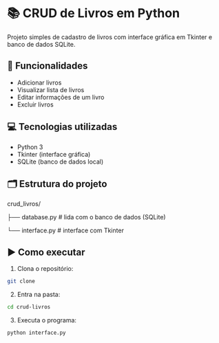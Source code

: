 # 📚 CRUD de Livros em Python

Projeto simples de cadastro de livros com interface gráfica em Tkinter e banco de dados SQLite.

## 🧠 Funcionalidades
- Adicionar livros
- Visualizar lista de livros
- Editar informações de um livro
- Excluir livros

## 💻 Tecnologias utilizadas
- Python 3
- Tkinter (interface gráfica)
- SQLite (banco de dados local)

## 🗂️ Estrutura do projeto
crud_livros/

├── database.py          # lida com o banco de dados (SQLite)

└── interface.py         # interface com Tkinter


## ▶️ Como executar
1. Clona o repositório:
```bash
git clone 
```
2. Entra na pasta:
```bash
cd crud-livros
```
3. Executa o programa:
```bash
python interface.py
```

